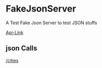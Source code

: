 # FakeJsonServer
A Test Fake Json Server to test JSON stuffs

[Api-Link](https://my-json-server.typicode.com/monsterbrain/FakeJsonServer)

## json Calls
[/cities](https://my-json-server.typicode.com/monsterbrain/FakeJsonServer/cities)
